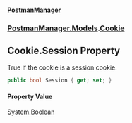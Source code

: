 #### [PostmanManager](PostmanManager.md 'PostmanManager')
### [PostmanManager.Models](PostmanManager.md#PostmanManager.Models 'PostmanManager.Models').[Cookie](PostmanManager.md#PostmanManager.Models.Cookie 'PostmanManager.Models.Cookie')

## Cookie.Session Property

True if the cookie is a session cookie.

```csharp
public bool Session { get; set; }
```

#### Property Value
[System.Boolean](https://docs.microsoft.com/en-us/dotnet/api/System.Boolean 'System.Boolean')